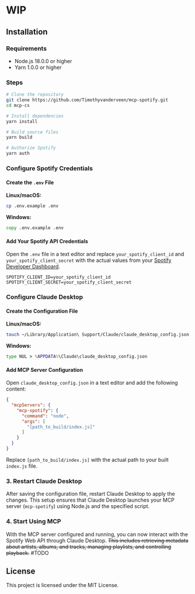 # WIP

## Installation

### Requirements
- Node.js 18.0.0 or higher
- Yarn 1.0.0 or higher

### Steps
```bash
# Clone the repository
git clone https://github.com/Timothyvanderveen/mcp-spotify.git
cd mcp-cs

# Install dependencies
yarn install

# Build source files
yarn build

# Authorize Spotify
yarn auth
```

### Configure Spotify Credentials

#### Create the `.env` File

**Linux/macOS:**

```bash
cp .env.example .env
```

**Windows:**

```cmd
copy .env.example .env
```

#### Add Your Spotify API Credentials

   Open the `.env` file in a text editor and replace `your_spotify_client_id` and `your_spotify_client_secret` with the actual values from your [Spotify Developer Dashboard](https://developer.spotify.com/dashboard).

   ```env
   SPOTIFY_CLIENT_ID=your_spotify_client_id
   SPOTIFY_CLIENT_SECRET=your_spotify_client_secret
   ```



### Configure Claude Desktop

#### Create the Configuration File

**Linux/macOS:**

```bash
touch ~/Library/Application\ Support/Claude/claude_desktop_config.json
```

**Windows:**

```cmd
type NUL > %APPDATA%\Claude\claude_desktop_config.json
```

#### Add MCP Server Configuration

Open `claude_desktop_config.json` in a text editor and add the following content:

```json
{
  "mcpServers": {
    "mcp-spotify": {
      "command": "node",
      "args": [
        "[path_to_build/index.js]"
      ]
    }
  }
}
```

Replace `[path_to_build/index.js]` with the actual path to your built `index.js` file.

### 3. Restart Claude Desktop

After saving the configuration file, restart Claude Desktop to apply the changes. This setup ensures that Claude Desktop launches your MCP server (`mcp-spotify`) using Node.js and the specified script.

### 4. Start Using MCP
   With the MCP server configured and running, you can now interact with the Spotify Web API through Claude Desktop. ~~This includes retrieving metadata about artists, albums, and tracks, managing playlists, and controlling playback.~~ #TODO
## License

This project is licensed under the MIT License.
